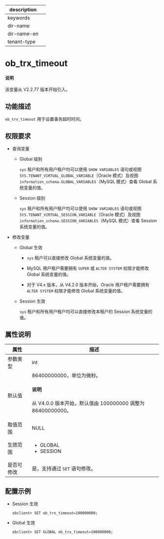 |description||
|---|---|
|keywords||
|dir-name||
|dir-name-en||
|tenant-type||

# ob_trx_timeout

<main id="notice" type='explain'>
  <h4>说明</h4>
  <p>该变量从 V2.2.77 版本开始引入。</p>
</main>

## 功能描述

`ob_trx_timeout` 用于设置事务超时时间。

## 权限要求

* 查询变量

  * Global 级别

    `sys` 租户和所有用户租户均可以使用 `SHOW VARIABLES` 语句或视图 `SYS.TENANT_VIRTUAL_GLOBAL_VARIABLE`（Oracle 模式）及视图 `information_schema.GLOBAL_VARIABLES`（MySQL 模式）查看 Global 系统变量的值。

  * Session 级别

    `sys` 租户和所有用户租户均可以使用 `SHOW VARIABLES` 语句或视图 `SYS.TENANT_VIRTUAL_SESSION_VARIABLE`（Oracle 模式）及视图 `information_schema.SESSION_VARIABLES`（MySQL 模式）查看 Session 系统变量的值。

* 修改变量

  * Global 生效

    * `sys` 租户可以直接修改 Global 系统变量的值。
  
    * MySQL 用户租户需要拥有 `SUPER` 或 `ALTER SYSTEM` 权限才能修改 Global 系统变量的值。

    * 对于 V4.x 版本，从 V4.2.0 版本开始，Oracle 用户租户需要拥有 `ALTER SYSTEM` 权限才能修改 Global 系统变量的值。

  * Session 生效

    `sys` 租户和所有用户租户均可以直接修改本租户的 Session 系统变量的值。

## 属性说明

| **属性** | **描述** |
|----------|----------|
| 参数类型  | int                     |
| 默认值    | 86400000000，单位为微秒。  <main id="notice" type='explain'><h4>说明</h4><p>从 V4.0.0 版本开始，默认值由 100000000 调整为 86400000000。</p></main>    |
| 取值范围  | NULL                    |
| 生效范围  |   <ul><li>GLOBAL  </li><li>SESSION </li></ul>    |
| 是否可修改  | 是，支持通过 `SET` 语句修改。|


## 配置示例

* Session 生效

    ```shell
    obclient> SET ob_trx_timeout=100000000;
    ```

* Global 生效

    ```shell
    obclient> SET GLOBAL ob_trx_timeout=100000000;
    ```
